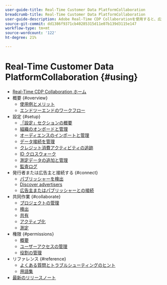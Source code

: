 ```yaml
---
user-guide-title: Real-Time Customer Data PlatformCollaboration
breadcrumb-title: Real-Time Customer Data PlatformCollaboration
user-guide-description: Adobe Real-Time CDP Collaborationを使用すると、広告主とパブリッシャーの間でシームレスで安全なデータ共有および共同作業が可能になり、リアルタイムのオーディエンスインサイトとパーソナライズされたマーケティング戦略が促進されます。
source-git-commit: dd1386f9371cb40285315d11e07b139d3115e147
workflow-type: tm+mt
source-wordcount: '122'
ht-degree: 21%

---
```



# Real-Time Customer Data PlatformCollaboration {#using}

* [Real-Time CDP Collaboration ホーム](./home.md)
* 概要 {#overview}
   * [使用例とメリット](./use-cases-benefits.md)
   * [エンドツーエンドのワークフロー](./end-to-end-workflow.md)
* 設定 {#setup}
   * [「設定」セクションの概要](./setup/setup-overview.md)
   * [組織のオンボードと管理](./setup/onboard-organization.md)
   * [オーディエンスのインポートと管理](./setup/onboard-audiences.md)
   * [データ接続を管理](./setup/manage-data-connection.md)
   * [クレジット消費アクティビティの追跡](/help/guide/setup/my-activity.md)
   * [ID クロスウォーク](./setup/identity-crosswalk.md)
   * [測定データの追加と管理](./setup/onboard-measurement-data.md)
   * [監査ログ](./setup/audit-logs.md)
* 発行者または広告主と接続する {#connect}
   * [パブリッシャーを検出](./connect/discover-publishers.md)
   * [Discover advertisers](./connect/discover-advertisers.md)
   * [広告主またはパブリッシャーとの接続](./connect/establishing-connections.md)
* 共同作業 {#collaborate}
   * [プロジェクトの管理](./collaborate/manage-projects.md)
   * [検出](./collaborate/discover.md)
   * [共有](./collaborate/share.md)
   * [アクティブ化](./collaborate/activate.md)
   * [測定](./collaborate/measure.md)
* 権限 {#permissions}
   * [概要](/help/guide/permissions/overview.md)
   * [ユーザーアクセスの管理](/help/guide/permissions/manage-user-access.md)
   * [役割の管理](/help/guide/permissions/manage-roles.md)
* リファレンス {#reference}
   * [よくある質問とトラブルシューティングのヒント](./faqs/common-questions.md)
   * [用語集](./glossary.md)
* [最新のリリースノート](/help/guide/release-notes/latest.md)
